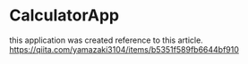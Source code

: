 # CalculatorApp
this application was created reference to this article.
https://qiita.com/yamazaki3104/items/b5351f589fb6644bf910
